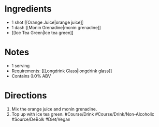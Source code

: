 # Ingredients
- 1 shot [[Orange Juice|orange juice]]
- 1 dash [[Monin Grenadine|monin grenadine]]
- [[Ice Tea Green|Ice tea green]]
# Notes
- 1 serving
- Requirements: [[Longdrink Glass|longdrink glass]]
- Contains 0.0% ABV
# Directions
1. Mix the orange juice and monin grenadine.
2. Top up with ice tea green.
#Course/Drink #Course/Drink/Non-Alcoholic #Source/DeBolk #Diet/Vegan 